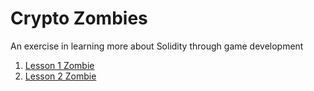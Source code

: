 # Crypto Zombies

An exercise in learning more about Solidity through game development

1. [Lesson 1 Zombie](https://share.cryptozombies.io/en/lesson/1/share/h0plynprotonmail.com)
2. [Lesson 2 Zombie](https://share.cryptozombies.io/en/lesson/2/share/h0plynprotonmail.com)
